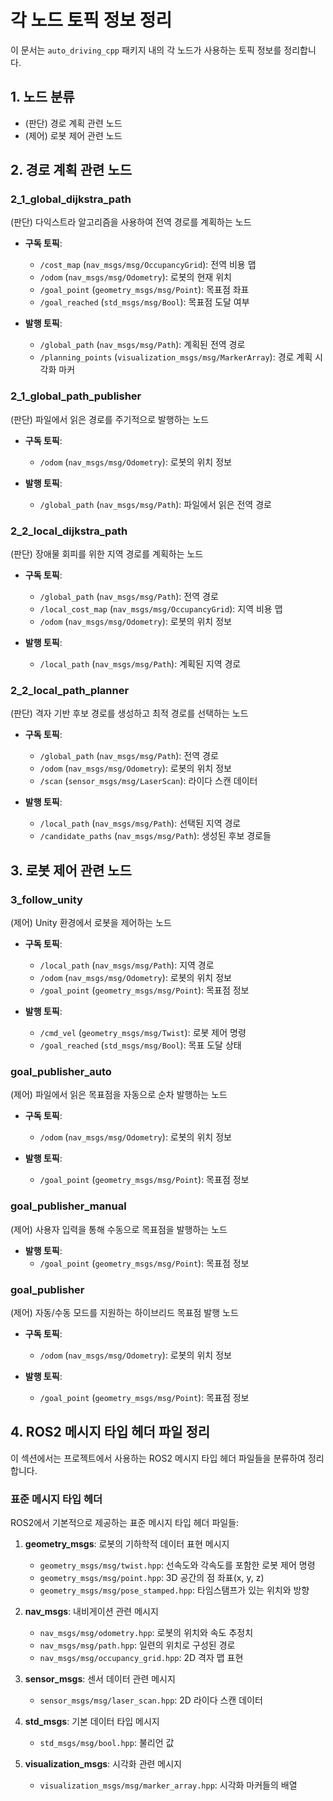 # 각 노드 토픽 정보 정리

이 문서는 `auto_driving_cpp` 패키지 내의 각 노드가 사용하는 토픽 정보를 정리합니다.

## 1. 노드 분류
- (판단) 경로 계획 관련 노드
- (제어) 로봇 제어 관련 노드

## 2. 경로 계획 관련 노드

### 2_1_global_dijkstra_path

(판단) 다익스트라 알고리즘을 사용하여 전역 경로를 계획하는 노드

- **구독 토픽**:
  - `/cost_map` (`nav_msgs/msg/OccupancyGrid`): 전역 비용 맵
  - `/odom` (`nav_msgs/msg/Odometry`): 로봇의 현재 위치
  - `/goal_point` (`geometry_msgs/msg/Point`): 목표점 좌표
  - `/goal_reached` (`std_msgs/msg/Bool`): 목표점 도달 여부

- **발행 토픽**:
  - `/global_path` (`nav_msgs/msg/Path`): 계획된 전역 경로
  - `/planning_points` (`visualization_msgs/msg/MarkerArray`): 경로 계획 시각화 마커

### 2_1_global_path_publisher

(판단) 파일에서 읽은 경로를 주기적으로 발행하는 노드

- **구독 토픽**:
  - `/odom` (`nav_msgs/msg/Odometry`): 로봇의 위치 정보

- **발행 토픽**:
  - `/global_path` (`nav_msgs/msg/Path`): 파일에서 읽은 전역 경로

### 2_2_local_dijkstra_path

(판단) 장애물 회피를 위한 지역 경로를 계획하는 노드

- **구독 토픽**:
  - `/global_path` (`nav_msgs/msg/Path`): 전역 경로
  - `/local_cost_map` (`nav_msgs/msg/OccupancyGrid`): 지역 비용 맵
  - `/odom` (`nav_msgs/msg/Odometry`): 로봇의 위치 정보

- **발행 토픽**:
  - `/local_path` (`nav_msgs/msg/Path`): 계획된 지역 경로

### 2_2_local_path_planner

(판단) 격자 기반 후보 경로를 생성하고 최적 경로를 선택하는 노드

- **구독 토픽**:
  - `/global_path` (`nav_msgs/msg/Path`): 전역 경로
  - `/odom` (`nav_msgs/msg/Odometry`): 로봇의 위치 정보
  - `/scan` (`sensor_msgs/msg/LaserScan`): 라이다 스캔 데이터

- **발행 토픽**:
  - `/local_path` (`nav_msgs/msg/Path`): 선택된 지역 경로
  - `/candidate_paths` (`nav_msgs/msg/Path`): 생성된 후보 경로들

## 3. 로봇 제어 관련 노드

### 3_follow_unity

(제어) Unity 환경에서 로봇을 제어하는 노드

- **구독 토픽**:
  - `/local_path` (`nav_msgs/msg/Path`): 지역 경로
  - `/odom` (`nav_msgs/msg/Odometry`): 로봇의 위치 정보
  - `/goal_point` (`geometry_msgs/msg/Point`): 목표점 정보

- **발행 토픽**:
  - `/cmd_vel` (`geometry_msgs/msg/Twist`): 로봇 제어 명령
  - `/goal_reached` (`std_msgs/msg/Bool`): 목표 도달 상태

### goal_publisher_auto

(제어) 파일에서 읽은 목표점을 자동으로 순차 발행하는 노드

- **구독 토픽**:
  - `/odom` (`nav_msgs/msg/Odometry`): 로봇의 위치 정보

- **발행 토픽**:
  - `/goal_point` (`geometry_msgs/msg/Point`): 목표점 정보

### goal_publisher_manual

(제어) 사용자 입력을 통해 수동으로 목표점을 발행하는 노드

- **발행 토픽**:
  - `/goal_point` (`geometry_msgs/msg/Point`): 목표점 정보

### goal_publisher

(제어) 자동/수동 모드를 지원하는 하이브리드 목표점 발행 노드

- **구독 토픽**:
  - `/odom` (`nav_msgs/msg/Odometry`): 로봇의 위치 정보

- **발행 토픽**:
  - `/goal_point` (`geometry_msgs/msg/Point`): 목표점 정보

## 4. ROS2 메시지 타입 헤더 파일 정리

이 섹션에서는 프로젝트에서 사용하는 ROS2 메시지 타입 헤더 파일들을 분류하여 정리합니다.

### 표준 메시지 타입 헤더

ROS2에서 기본적으로 제공하는 표준 메시지 타입 헤더 파일들:

1. **geometry_msgs**: 로봇의 기하학적 데이터 표현 메시지
   - `geometry_msgs/msg/twist.hpp`: 선속도와 각속도를 포함한 로봇 제어 명령
   - `geometry_msgs/msg/point.hpp`: 3D 공간의 점 좌표(x, y, z)
   - `geometry_msgs/msg/pose_stamped.hpp`: 타임스탬프가 있는 위치와 방향

2. **nav_msgs**: 내비게이션 관련 메시지
   - `nav_msgs/msg/odometry.hpp`: 로봇의 위치와 속도 추정치
   - `nav_msgs/msg/path.hpp`: 일련의 위치로 구성된 경로
   - `nav_msgs/msg/occupancy_grid.hpp`: 2D 격자 맵 표현

3. **sensor_msgs**: 센서 데이터 관련 메시지
   - `sensor_msgs/msg/laser_scan.hpp`: 2D 라이다 스캔 데이터

4. **std_msgs**: 기본 데이터 타입 메시지
   - `std_msgs/msg/bool.hpp`: 불리언 값

5. **visualization_msgs**: 시각화 관련 메시지
   - `visualization_msgs/msg/marker_array.hpp`: 시각화 마커들의 배열 